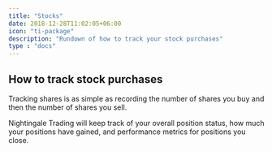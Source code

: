 ```yaml
---
title: "Stocks"
date: 2018-12-28T11:02:05+06:00
icon: "ti-package"
description: "Rundown of how to track your stock purchases"
type : "docs"
---
```


## How to track stock purchases

Tracking shares is as simple as recording the number of shares you buy and then the number of shares you sell.

Nightingale Trading will keep track of your overall position status, how much your positions have gained, and performance metrics for positions you close.